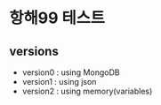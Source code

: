 # 항해99 테스트

## versions

- version0 : using MongoDB
- version1 : using json
- version2 : using memory(variables)

